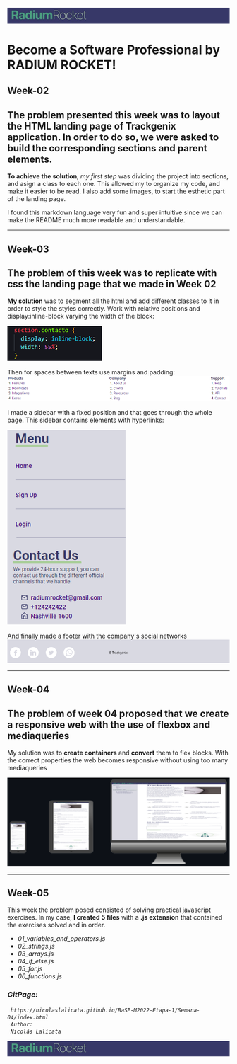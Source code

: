 ![Logo](Semana-02/Assets/logohdr.jpg)
# Become a Software Professional by RADIUM ROCKET! 
## **Week-02**
The problem presented this week was to layout the HTML landing page of Trackgenix application. In order to do so, we were asked to build the corresponding sections and parent elements.
---
 **To achieve the solution**, *my first step* was dividing the project into sections, and asign a class to each one. This allowed my to organize my code, and
make it easier to be read.
I also add some images, to start the esthetic part of the landing page.
 
I found this markdown language very fun and super intuitive since we can make the README much more readable and understandable.

---
## **Week-03**
The problem of this week was to replicate with css the landing page that we made in Week 02 
---
**My solution** was to segment all the html and add different classes to it in order to style the styles correctly.
Work with relative positions and display:inline-block varying the width of the block:
  
  ![imgexample](Semana-03/Assets/code.png)

Then for spaces between texts use margins and padding:  
![imgexample](Semana-03/Assets/marginpadding.png)

I made a sidebar with a fixed position and that goes through the whole page.
This sidebar contains elements with hyperlinks:  

![imgexample](Semana-03/Assets/sidebar.png)

And finally made a footer with the company's social networks
![Logo](Semana-03/Assets/socialnet.png)

---
## **Week-04**
The problem of week 04 proposed that we create a responsive web with the use of flexbox and mediaqueries
---
My solution was to **create containers** and **convert** them to flex blocks. With the correct properties the web becomes responsive without using too many mediaqueries  

![Responsive](Semana-04/Assets/readme04.png)

---
## **Week-05**
This week the problem posed consisted of solving practical javascript exercises.
In my case, **I created 5 files** with a **.js extension** that contained the exercises solved and in order.
<ul>
  <li><em>01_variables_and_operators.js</li>
  <li>02_strings.js</li>
  <li>03_arrays.js</li>
  <li>04_if_else.js</li>
  <li>05_for.js</li>
  <li>06_functions.js

  </ul>




### **GitPage:**
```
 https://nicolaslalicata.github.io/BaSP-M2022-Etapa-1/Semana-04/index.html
 Author:
 Nicolás Lalicata 
 ```
![Logo](Semana-02/Assets/logohdr.jpg)